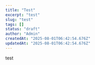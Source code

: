 ```yaml
---
title: "Test"
excerpt: "test"
slug: "test"
tags: []
status: "draft"
author: "Admin"
createdAt: "2025-08-01T06:42:54.676Z"
updatedAt: "2025-08-01T06:42:54.676Z"
---
```


test